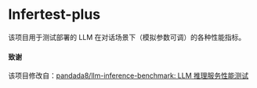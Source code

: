 # Infertest-plus

该项目用于测试部署的 LLM 在对话场景下（模拟参数可调）的各种性能指标。

#### 致谢

该项目修改自：[pandada8/llm-inference-benchmark: LLM 推理服务性能测试](https://github.com/pandada8/llm-inference-benchmark)